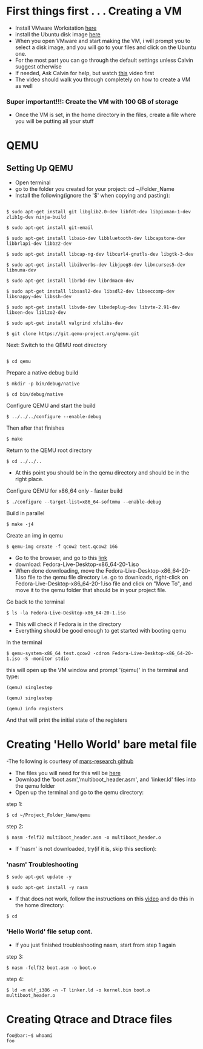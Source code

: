 # First things first . . . Creating a VM
- Install VMware Workstation [here](https://www.vmware.com/products/workstation-player.html?utm_source=google&utm_medium=cpc&utm_term=engine:google|campaignid:13610504138|adid:656589288205|gclid:Cj0KCQjw4s-kBhDqARIsAN-ipH0HN2NLcIGmq_ZLDY0SrQMqLLjJsfu5uyJx-RztLYwtSb3ORI4CSFIaAgtvEALw_wcB&gad=1&gclid=Cj0KCQjw4s-kBhDqARIsAN-ipH0HN2NLcIGmq_ZLDY0SrQMqLLjJsfu5uyJx-RztLYwtSb3ORI4CSFIaAgtvEALw_wcB)
- install the Ubuntu disk image [here](https://ubuntu.com/desktop)
- When you open VMware and start making the VM, i will prompt you to select a disk image, and you will go to your files and click on the Ubuntu one.
- For the most part you can go through the default settings unless Calvin suggest otherwise
- If needed, Ask Calvin for help, but watch [this](https://www.youtube.com/watch?v=DMOiiooXjTw&t=1114s) video first
- The video should walk you through completely on how to create a VM as well
### Super important!!!: Create the VM with 100 GB of storage
- Once the VM is set, in the home directory in the files, create a file where you will be putting all your stuff
 
# QEMU
## Setting Up QEMU

- Open terminal
- go to the folder you created for your project: cd ~/Folder_Name 
- Install the following(ignore the '$' when copying and pasting):
```console

$ sudo apt-get install git libglib2.0-dev libfdt-dev libpixman-1-dev zlib1g-dev ninja-build

$ sudo apt-get install git-email

$ sudo apt-get install libaio-dev libbluetooth-dev libcapstone-dev libbrlapi-dev libbz2-dev

$ sudo apt-get install libcap-ng-dev libcurl4-gnutls-dev libgtk-3-dev

$ sudo apt-get install libibverbs-dev libjpeg8-dev libncurses5-dev libnuma-dev

$ sudo apt-get install librbd-dev librdmacm-dev

$ sudo apt-get install libsasl2-dev libsdl2-dev libseccomp-dev libsnappy-dev libssh-dev

$ sudo apt-get install libvde-dev libvdeplug-dev libvte-2.91-dev libxen-dev liblzo2-dev

$ sudo apt-get install valgrind xfslibs-dev

$ git clone https://git.qemu-project.org/qemu.git
```

Next: Switch to the QEMU root directory
```console

$ cd qemu
```
Prepare a native debug build
```console
$ mkdir -p bin/debug/native

$ cd bin/debug/native
```
Configure QEMU and start the build
```console
$ ../../../configure --enable-debug
```
Then after that finishes
```console
$ make
```
Return to the QEMU root directory
```console
$ cd ../../..
```
- At this point you should be in the qemu directory and should be in the right place.

Configure QEMU for x86_64 only - faster build
```console
$ ./configure --target-list=x86_64-softmmu --enable-debug
```
Build in parallel 
```console
$ make -j4
```
Create an img in qemu
```console
$ qemu-img create -f qcow2 test.qcow2 16G
```
- Go to the browser, and go to this [link](https://dl.fedoraproject.org/pub/archive/fedora/linux/releases/20/Live/x86_64/)
- download: Fedora-Live-Desktop-x86_64-20-1.iso
- When done downloading, move the Fedora-Live-Desktop-x86_64-20-1.iso file to the qemu file directory i.e. go to downloads, right-click on Fedora-Live-Desktop-x86_64-20-1.iso file and click on "Move To", and move it to the qemu folder that should be in your project file.

Go back to the terminal
```console
$ ls -la Fedora-Live-Desktop-x86_64-20-1.iso
```
-  This will check if Fedora is in the directory
-  Everything should be good enough to get started with booting qemu

In the terminal 
```console
$ qemu-system-x86_64 test.qcow2 -cdrom Fedora-Live-Desktop-x86_64-20-1.iso -S -monitor stdio
```
this will open up the VM window and prompt '(qemu)' in the terminal and type:
```console
(qemu) singlestep

(qemu) singlestep

(qemu) info registers
```
And that will print the initial state of the registers
# Creating 'Hello World' bare metal file 
-The following is courtesy of [mars-research github](https://mars-research.github.io/posts/2020/10/hello-world-on-bare-metal/#linker-script)

- The files you will need for this will be [here](https://github.com/brandon-r-h/Hitchhikers-Guide-To-Astarte/tree/main/Utils/Hello_World_Files)
- Download the 'boot.asm','multiboot_header.asm', and 'linker.ld' files into the qemu folder 
- Open up the terminal and go to the qemu directory:

step 1:
```console
$ cd ~/Project_Folder_Name/qemu
```
step 2:
```console
$ nasm -felf32 multiboot_header.asm -o multiboot_header.o
```
- If 'nasm' is not downloaded, try(if it is, skip this section):

### 'nasm' Troubleshooting
```console
$ sudo apt-get update -y

$ sudo apt-get install -y nasm
```
- If that does not work, follow the instructions on this [video](https://youtu.be/4Gl9rjzjZeA) and do this in the home directory:
```console
$ cd
```
### 'Hello World' file setup cont.
- If you just finished troubleshooting nasm, start from step 1 again

step 3:
```console
$ nasm -felf32 boot.asm -o boot.o
```
step 4:
```console
$ ld -m elf_i386 -n -T linker.ld -o kernel.bin boot.o multiboot_header.o
```

# Creating Qtrace and Dtrace files

```console
foo@bar:~$ whoami
foo
```


